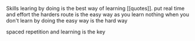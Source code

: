 Skills
learing by doing is the  best way of learning [[quotes]]. put real time and effort
the harders route is the easy way as you learn nothing when you don't learn by doing 
the easy way is the hard way

spaced repetition and learning is the key
